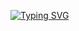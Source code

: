 <a href="https://git.io/typing-svg"><img src="https://readme-typing-svg.demolab.com?font=Savana&weight=900&size=30&pause=1000&color=000000&center=true&vCenter=true&width=435&lines=I'm+Requillas%2C+Genscy;Nice+to+meet+you!" alt="Typing SVG" /></a>
